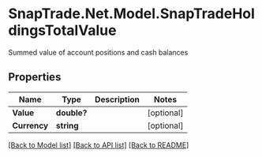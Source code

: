 # SnapTrade.Net.Model.SnapTradeHoldingsTotalValue
Summed value of account positions and cash balances

## Properties

Name | Type | Description | Notes
------------ | ------------- | ------------- | -------------
**Value** | **double?** |  | [optional] 
**Currency** | **string** |  | [optional] 

[[Back to Model list]](../README.md#documentation-for-models) [[Back to API list]](../README.md#documentation-for-api-endpoints) [[Back to README]](../README.md)

